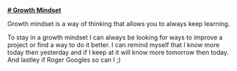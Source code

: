 **<u># Growth Mindset </u>**

Growth mindset is a way of thinking that allows you to always keep learning. 

To stay in a growth mindset I can always be looking for ways to improve a project or find a way to do it better.
I can remind myself that I know more today then yesterday and if I keep at it will know more tomorrow then today.
And lastley if Roger Googles so can I ;)


